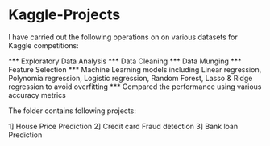 # Kaggle-Projects
I have carried out the following operations on on various datasets for Kaggle competitions:


*** Exploratory Data Analysis
*** Data Cleaning
*** Data Munging
*** Feature Selection
*** Machine Learning models including Linear regression, Polynomialregression,
    Logistic regression, Random Forest, Lasso & Ridge regression to avoid overfitting
*** Compared the performance using various accuracy metrics

The folder contains following projects:

1] House Price Prediction
2] Credit card Fraud detection
3] Bank loan Prediction


